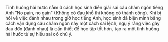 Tình huống hài hước nằm ở cách học sinh diễn giải sai câu châm ngôn tiếng Anh "No pain, no gain" (Không có đau khổ thì không có thành công). Khi bị hỏi về việc đánh nhau trong giờ học tiếng Anh, học sinh đã biện minh bằng cách vận dụng câu châm ngôn này một cách sai lệch, ngụ ý rằng việc gây đau đớn (đánh nhau) là cần thiết để học tập tốt hơn, tạo ra một tình huống hài hước từ sự hiểu sai có chủ ý.
